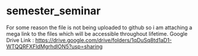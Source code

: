 # semester_seminar
For some reason the file is not being uploaded to github so i am attaching a mega link to the files which will be accessible throughout lifetime.
Google Drive Link : https://drive.google.com/drive/folders/1qDuSq8td1aD1-WTQQRFXFldMgrhdlON5?usp=sharing

